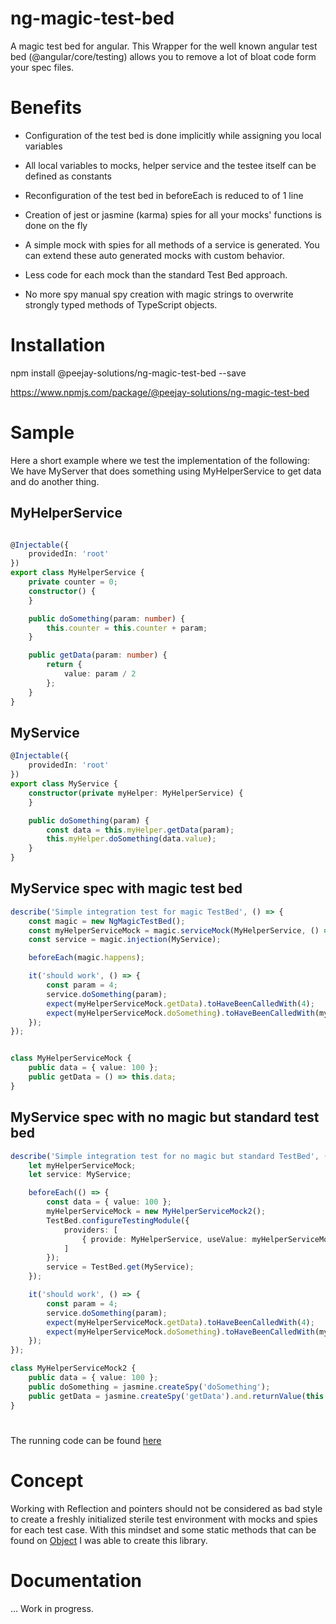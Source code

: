 # ng-magic-test-bed

A magic test bed for angular. This Wrapper for the well known angular test bed (@angular/core/testing) allows you to remove a lot of bloat code form your spec files.

# Benefits

- Configuration of the test bed is done implicitly while assigning you local variables

- All local variables to mocks, helper service and the testee itself can be defined as constants

- Reconfiguration of the test bed in beforeEach is reduced to of 1 line

- Creation of jest or jasmine (karma) spies for all your mocks' functions is done on the fly

- A simple mock with spies for all methods of a service is generated. You can extend these auto generated mocks with custom behavior.   

- Less code for each mock than the standard Test Bed approach.

- No more spy manual spy creation with magic strings to overwrite strongly typed methods of TypeScript objects.


# Installation 

npm install @peejay-solutions/ng-magic-test-bed --save

https://www.npmjs.com/package/@peejay-solutions/ng-magic-test-bed

# Sample
Here a short example where we test the implementation of the following: We have MyServer that does something using MyHelperService to get data and do another thing. 
## MyHelperService

```typescript 

@Injectable({
    providedIn: 'root'
})
export class MyHelperService {
    private counter = 0;
    constructor() {
    }

    public doSomething(param: number) {
        this.counter = this.counter + param;
    }

    public getData(param: number) {
        return {
            value: param / 2
        };
    }
}

```

## MyService

```typescript 
@Injectable({
    providedIn: 'root'
})
export class MyService {
    constructor(private myHelper: MyHelperService) {
    }

    public doSomething(param) {
        const data = this.myHelper.getData(param);
        this.myHelper.doSomething(data.value);
    }
}
```

## MyService spec with magic test bed
```typescript 
describe('Simple integration test for magic TestBed', () => {
    const magic = new NgMagicTestBed();
    const myHelperServiceMock = magic.serviceMock(MyHelperService, () => new MyHelperServiceMock());
    const service = magic.injection(MyService);

    beforeEach(magic.happens);

    it('should work', () => {
        const param = 4;
        service.doSomething(param);
        expect(myHelperServiceMock.getData).toHaveBeenCalledWith(4);
        expect(myHelperServiceMock.doSomething).toHaveBeenCalledWith(myHelperServiceMock.data.value);
    });
});


class MyHelperServiceMock {
    public data = { value: 100 };
    public getData = () => this.data;
}

```
## MyService spec with no magic but standard test bed

```typescript 
describe('Simple integration test for no magic but standard TestBed', () => {
    let myHelperServiceMock;
    let service: MyService;

    beforeEach(() => {
        const data = { value: 100 };
        myHelperServiceMock = new MyHelperServiceMock2();
        TestBed.configureTestingModule({
            providers: [
                { provide: MyHelperService, useValue: myHelperServiceMock },
            ]
        });
        service = TestBed.get(MyService);
    });

    it('should work', () => {
        const param = 4;
        service.doSomething(param);
        expect(myHelperServiceMock.getData).toHaveBeenCalledWith(4);
        expect(myHelperServiceMock.doSomething).toHaveBeenCalledWith(myHelperServiceMock.data.value);
    });
});

class MyHelperServiceMock2 {
    public data = { value: 100 };
    public doSomething = jasmine.createSpy('doSomething');
    public getData = jasmine.createSpy('getData').and.returnValue(this.data);
}
```
#

The running code can be found <a href="https://github.com/peejay-solutions/ng-magic-test-bed/blob/master/ng-magic-test-bed-presentation/projects/ng-magic-test-bed/src/integration-tests/standard-use-case.spec.ts">here</a>

# Concept

Working with Reflection and pointers should not be considered as bad style to create a freshly initialized sterile test environment with mocks and spies for each test case. With this mindset and some static methods that can be found on <a href="https://developer.mozilla.org/de/docs/Web/JavaScript/Reference/Global_Objects/Object">Object</a> I was able to create this library. 


# Documentation

... Work in progress.






